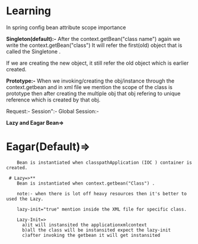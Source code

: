 # Learning
 In spring config bean attribute scope importance 

**Singleton(default):-**
After the context.getBean("class name") again 
we write the context.getBean("class")
It will refer the first(old) object that is called the Singletone .

If we are creating the new object, it still refer the old object which is earlier created.

**Prototype:-**
When we invoking/creating the obj/instance through the context.getbean and in xml file we mention the scope of the class is prototype then after creating the multiple obj that obj refering to unique reference which is created by that obj.

Request:-
Session":-
Global Session:-


**Lazy and Eagar Bean=>**

# Eagar(Default)=>
```
    Bean is instantiated when classpathApplication (IOC ) container is created.

 # Lazy=>**
    Bean is instantiated when context.getbean("Class") .

    note:- when there is lot off heavy resources then it's better to used the Lazy.

    lazy-init="true" mention inside the XML file for specific class.

    Lazy-Init=>
      a)it will instansited the applicationxmlcontext 
      b)all the class will be instansited expect the lazy-init
      c)after invoking the getbean it will get instansited 
      
